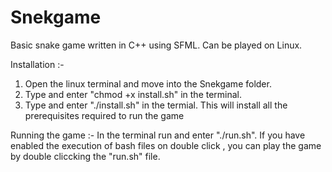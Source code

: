 # Snekgame
Basic snake game written in C++ using SFML. Can be played on Linux.

Installation :-
1. Open the linux terminal and move into the Snekgame folder.
2. Type and enter "chmod +x install.sh" in the terminal.
3. Type and enter "./install.sh" in the termial. This will install all the prerequisites required to run the game

Running the game :-
In the terminal run and enter "./run.sh". If you have enabled the execution of bash files on double click , you can play the game by double cliccking the "run.sh" file.
